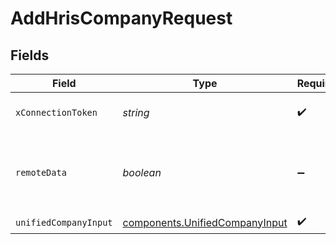 # AddHrisCompanyRequest


## Fields

| Field                                                                            | Type                                                                             | Required                                                                         | Description                                                                      |
| -------------------------------------------------------------------------------- | -------------------------------------------------------------------------------- | -------------------------------------------------------------------------------- | -------------------------------------------------------------------------------- |
| `xConnectionToken`                                                               | *string*                                                                         | :heavy_check_mark:                                                               | The connection token                                                             |
| `remoteData`                                                                     | *boolean*                                                                        | :heavy_minus_sign:                                                               | Set to true to include data from the original Hris software.                     |
| `unifiedCompanyInput`                                                            | [components.UnifiedCompanyInput](../../models/components/unifiedcompanyinput.md) | :heavy_check_mark:                                                               | N/A                                                                              |